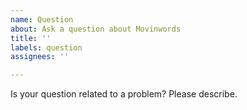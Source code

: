 ```yaml
---
name: Question
about: Ask a question about Movinwords
title: ''
labels: question
assignees: ''

---
```


Is your question related to a problem? Please describe.
